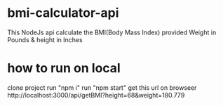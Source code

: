 

# bmi-calculator-api
This NodeJs api calculate the BMI(Body Mass Index) provided Weight in Pounds & height in Inches

# how to run on local
clone project
run "npm i"
run "npm start"
get this url on browseer 
http://localhost:3000/api/getBMI?height=68&weight=180.779




